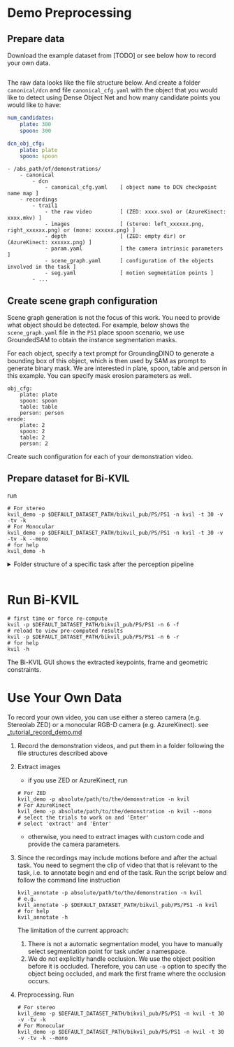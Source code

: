 # Demo Preprocessing

## Prepare data

Download the example dataset from [TODO] or see below how to record your own data.

```shell

```

The raw data looks like the file structure below. And create a folder `canonical/dcn` and file `canonical_cfg.yaml` with the object that you would like to detect using
Dense Object Net and how many candidate points you would like to have:

```yaml
num_candidates:
    plate: 300
    spoon: 300

dcn_obj_cfg:
    plate: plate
    spoon: spoon
```

```
- /abs_path/of/demonstrations/
    - canonical
        - dcn
            - canonical_cfg.yaml    [ object name to DCN checkpoint name map ]
    - recordings
        - trail1
            - the raw video         [ (ZED: xxxx.svo) or (AzureKinect: xxxx.mkv) ]
            - images                [ (stereo: left_xxxxxx.png, right_xxxxxx.png) or (mono: xxxxxx.png) ]
            - depth                 [ (ZED: empty dir) or (AzureKinect: xxxxxx.png) ]
            - param.yaml            [ the camera intrinsic parameters ]
            - scene_graph.yaml      [ configuration of the objects involved in the task ]
            - seg.yaml              [ motion segmentation points ]
        - ...
```

## Create scene graph configuration

Scene graph generation is not the focus of this work. You need to provide what object should be detected. 
For example, below shows the `scene_graph.yaml` file in the `PS1` place spoon scenario, 
we use GroundedSAM to obtain the instance segmentation masks. 

For each object, specify a text prompt for GroundingDINO to generate a bounding box of this object, which is then used 
by SAM as prompt to generate binary mask. We are interested in plate, spoon, table and person in this example. You can 
specify mask erosion parameters as well. 

```shell
obj_cfg:
    plate: plate
    spoon: spoon
    table: table
    person: person
erode:
    plate: 2
    spoon: 2
    table: 2
    person: 2
```
Create such configuration for each of your demonstration video. 


## Prepare dataset for Bi-KVIL

run 

```shell
# For stereo
kvil_demo -p $DEFAULT_DATASET_PATH/bikvil_pub/PS/PS1 -n kvil -t 30 -v -tv -k
# For Monocular
kvil_demo -p $DEFAULT_DATASET_PATH/bikvil_pub/PS/PS1 -n kvil -t 30 -v -tv -k --mono
# for help
kvil_demo -h
```


<details>
<summary>Folder structure of a specific task after the perception pipeline</summary>

```
- /abs_path/of/demonstrations/
    - canonical
        - dcn
            - obj1
                - can_inlier.yaml
                - can_outlier.yaml
                - coordinates_3d_fixed.yaml
                - coordinates_3d.yaml
                - depth.png
                - descriptor.yaml
                - intrinsics.yaml
                - mask.png
                - overlay.jpg
                - rgb.png
                - uv_colors.yaml
                - uv.yaml
                - ...
            - obj2
            - ...
            - canonical_cfg.yaml
            - descripts.pth
        - ...
    - recordings
        - trail1
            - the raw video
            - depth
            - images
            - param.yaml
            - scene_graph.yaml
            - seg.yaml
        - ...
    - namespace
        - canonical
        - config
        - data
            - trial1
                - rgb       [ down-sampled rgb images (left view if stereo): xxxxxx.png ]
                - depth     [ corresponds to rgb, also visible depth images for human ]
                - mask      [ all, obj1, obj2, ... ]
                - dcn
                - human     [ some model may only have holistic body model ]
                    - graphormer
                    - rtmpose
                - obj
                - flow
                - results
            - ...
        - video
        - viz [ similar structure as 'data' ]
```
</details>
<br>


# Run Bi-KVIL

```shell
# first time or force re-compute
kvil -p $DEFAULT_DATASET_PATH/bikvil_pub/PS/PS1 -n 6 -f
# reload to view pre-computed results
kvil -p $DEFAULT_DATASET_PATH/bikvil_pub/PS/PS1 -n 6 -r
# for help
kvil -h
```

The Bi-KVIL GUI shows the extracted keypoints, frame and geometric constraints. 

# Use Your Own Data

To record your own video, you can use either a stereo camera (e.g. Stereolab ZED) 
or a monocular RGB-D camera (e.g. AzureKinect). see [_tutorial_record_demo.md](_tutorial_record_demo.md)

1. Record the demonstration videos, and put them in a folder following the file structures described above
2. Extract images
    - if you use ZED or AzureKinect, run
    ```shell
    # For ZED
    kvil_demo -p absolute/path/to/the/demonstration -n kvil
    # For AzureKinect
    kvil_demo -p absolute/path/to/the/demonstration -n kvil --mono
    # select the trials to work on and 'Enter'
    # select 'extract' and 'Enter'
    ```
    - otherwise, you need to extract images with custom code and provide the camera parameters.
3. Since the recordings may include motions before and after the actual task. You need to segment the clip of video that 
   that is relevant to the task, i.e. to annotate begin and end of the task. 
    Run the script below and follow the command line instruction
    ```shell
    kvil_annotate -p absolute/path/to/the/demonstration -n kvil
    # e.g. 
    kvil_annotate -p $DEFAULT_DATASET_PATH/bikvil_pub/PS/PS1 -n kvil
    # for help
    kvil_annotate -h
    ```
    The limitation of the current approach:

    1. There is not a automatic segmentation model, you have to manually select segmentation point for task under a namespace.
    2. We do not explicitly handle occlusion. We use the object position before it is occluded. Therefore, you can use
       `-o` option to specify the object being occluded, and mark the first frame where the occlusion occurs.

4. Preprocessing. Run
    ```shell
    # For stereo
    kvil_demo -p $DEFAULT_DATASET_PATH/bikvil_pub/PS/PS1 -n kvil -t 30 -v -tv -k
    # For Monocular
    kvil_demo -p $DEFAULT_DATASET_PATH/bikvil_pub/PS/PS1 -n kvil -t 30 -v -tv -k --mono
    ```

